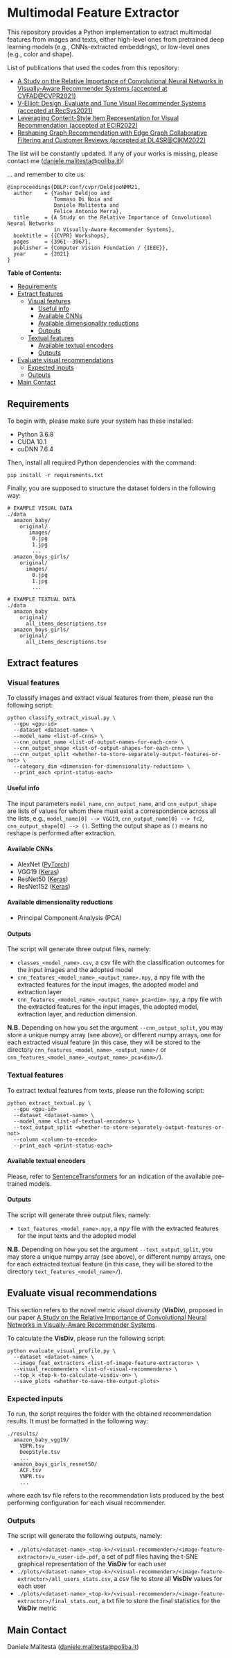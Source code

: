# Multimodal Feature Extractor

This repository provides a Python implementation to extract multimodal features from images and texts, either high-level ones from pretrained deep learning models (e.g., CNNs-extracted embeddings), or low-level ones (e.g., color and shape).

List of publications that used the codes from this repository:

- [A Study on the Relative Importance of Convolutional Neural Networks in Visually-Aware Recommender Systems (accepted at CVFAD@CVPR2021)](https://github.com/sisinflab/CNNs-in-VRSs)
- [V-Elliot: Design, Evaluate and Tune Visual Recommender Systems (accepted at RecSys2021)](https://github.com/sisinflab/elliot)
- [Leveraging Content-Style Item Representation for Visual Recommendation (accepted at ECIR2022)](https://github.com/sisinflab/Content-Style-VRSs)
- [Reshaping Graph Recommendation with Edge Graph Collaborative Filtering and Customer Reviews (accepted at DL4SR@CIKM2022)](https://github.com/sisinflab/Edge-Graph-Collaborative-Filtering)

The list will be constantly updated. If any of your works is missing, please contact me (daniele.malitesta@poliba.it)!

... and remember to cite us:

```
@inproceedings{DBLP:conf/cvpr/DeldjooNMM21,
  author    = {Yashar Deldjoo and
               Tommaso Di Noia and
               Daniele Malitesta and
               Felice Antonio Merra},
  title     = {A Study on the Relative Importance of Convolutional Neural Networks
               in Visually-Aware Recommender Systems},
  booktitle = {{CVPR} Workshops},
  pages     = {3961--3967},
  publisher = {Computer Vision Foundation / {IEEE}},
  year      = {2021}
}
```

**Table of Contents:**
- [Requirements](#requirements)
- [Extract features](#extract-features)
  - [Visual features](#visual-features)
      - [Useful info](#useful-info)
      - [Available CNNs](#available-cnns)
      - [Available dimensionality reductions](#available-dimensionality-reductions)
      - [Outputs](#outputs)
  - [Textual features](#textual-features)
      - [Available textual encoders](#available-cnns)
      - [Outputs](#outputs-1)
- [Evaluate visual recommendations](#evaluate-visual-recommendations)
  - [Expected inputs](#expected-inputs)
  - [Outputs](#outputs-1)
- [Main Contact](#main-contact)

## Requirements

To begin with, please make sure your system has these installed:

* Python 3.6.8
* CUDA 10.1
* cuDNN 7.6.4

Then, install all required Python dependencies with the command:
```
pip install -r requirements.txt
```
Finally, you are supposed to structure the dataset folders in the following way:
```
# EXAMPLE VISUAL DATA
./data
  amazon_baby/
    original/
       images/
        0.jpg
        1.jpg
        ...
  amazon_boys_girls/
    original/
      images/
        0.jpg
        1.jpg
        ...
        
# EXAMPLE TEXTUAL DATA
./data
  amazon_baby
    original/
      all_items_descriptions.tsv
  amazon_boys_girls/
    original/
      all_items_descriptions.tsv
```

## Extract features

### Visual features
To classify images and extract visual features from them, please run the following script:
```
python classify_extract_visual.py \
  --gpu <gpu-id>
  --dataset <dataset-name> \
  --model_name <list-of-cnns> \
  --cnn_output_name <list-of-output-names-for-each-cnn> \
  --cnn_output_shape <list-of-output-shapes-for-each-cnn> \
  --cnn_output_split <whether-to-store-separately-output-features-or-not> \
  --category_dim <dimension-for-dimensionality-reduction> \
  --print_each <print-status-each>
```
#### Useful info
The input parameters ```model_name```, ```cnn_output_name```, and ```cnn_output_shape``` are lists of values for whom there must exist a correspondence across all the lists, e.g., ```model_name[0] --> VGG19```, ```cnn_output_name[0] --> fc2```, ```cnn_output_shape[0] --> ()```. Setting the output shape as ```()``` means no reshape is performed after extraction.

#### Available CNNs
- AlexNet ([PyTorch](https://pytorch.org/hub/pytorch_vision_alexnet/))
- VGG19 ([Keras](https://www.tensorflow.org/api_docs/python/tf/keras/applications/VGG19))
- ResNet50 ([Keras](https://www.tensorflow.org/api_docs/python/tf/keras/applications/ResNet50))
- ResNet152 ([Keras](https://www.tensorflow.org/api_docs/python/tf/keras/applications/ResNet152))

#### Available dimensionality reductions
- Principal Component Analysis (PCA)

#### Outputs
The script will generate three output files, namely:
- ```classes_<model_name>.csv```, a csv file with the classification outcomes for the input images and the adopted model
- ```cnn_features_<model_name>_<output_name>.npy```, a npy file with the extracted features for the input images, the adopted model and extraction layer
- ```cnn_features_<model_name>_<output_name>_pca<dim>.npy```, a npy file with the extracted features for the input images, the adopted model, extraction layer, and reduction dimension.

**N.B.** Depending on how you set the argument ```--cnn_output_split```, you may store a unique numpy array (see above), or different numpy arrays, one for each extracted visual feature (in this case, they will be stored to the directory ```cnn_features_<model_name>_<output_name>/``` or ```cnn_features_<model_name>_<output_name>_pca<dim>/```).

### Textual features
To extract textual features from texts, please run the following script:
```
python extract_textual.py \
  --gpu <gpu-id>
  --dataset <dataset-name> \
  --model_name <list-of-textual-encoders> \
  --text_output_split <whether-to-store-separately-output-features-or-not>
  --column <column-to-encode>
  --print_each <print-status-each>
```

#### Available textual encoders
Please, refer to [SentenceTransformers](https://www.sbert.net/) for an indication of the available pre-trained models.

#### Outputs
The script will generate three output files, namely:
- ```text_features_<model_name>.npy```, a npy file with the extracted features for the input texts and the adopted model

**N.B.** Depending on how you set the argument ```--text_output_split```, you may store a unique numpy array (see above), or different numpy arrays, one for each extracted textual feature (in this case, they will be stored to the directory ```text_features_<model_name>/```).

## Evaluate visual recommendations
This section refers to the novel metric *visual diversity* (**VisDiv**), proposed in our paper [A Study on the Relative Importance of Convolutional Neural Networks in Visually-Aware Recommender Systems](https://github.com/sisinflab/CNNs-in-VRSs). 

To calculate the **VisDiv**, please run the following script:
```
python evaluate_visual_profile.py \
  --dataset <dataset-name> \
  --image_feat_extractors <list-of-image-feature-extractors> \
  --visual_recommenders <list-of-visual-recommenders> \
  --top_k <top-k-to-calculate-visdiv-on> \
  --save_plots <whether-to-save-the-output-plots>
```

### Expected inputs
To run, the script requires the folder with the obtained recommendation results. It must be formatted in the following way:
```
./results/
  amazon_baby_vgg19/
    VBPR.tsv
    DeepStyle.tsv
    ...
  amazon_boys_girls_resnet50/
    ACF.tsv
    VNPR.tsv
    ...
```
where each tsv file refers to the recommendation lists produced by the best performing configuration for each visual recommender.

### Outputs
The script will generate the following outputs, namely:
- ```./plots/<dataset-name>_<top-k>/<visual-recommender>/<image-feature-extractor>/u_<user-id>.pdf```, a set of pdf files having the t-SNE graphical representation of the **VisDiv** for each user
- ```./plots/<dataset-name>_<top-k>/<visual-recommender>/<image-feature-extractor>/all_users_stats.csv```, a csv file to store all **VisDiv** values for each user
- ```./plots/<dataset-name>_<top-k>/<visual-recommender>/<image-feature-extractor>/final_stats.out```, a txt file to store the final statistics for the **VisDiv** metric

## Main Contact
Daniele Malitesta (daniele.malitesta@poliba.it)
